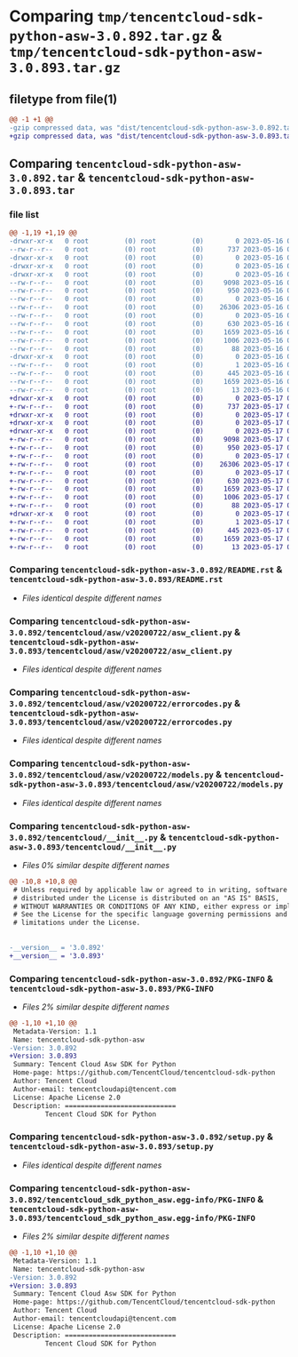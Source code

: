 # Comparing `tmp/tencentcloud-sdk-python-asw-3.0.892.tar.gz` & `tmp/tencentcloud-sdk-python-asw-3.0.893.tar.gz`

## filetype from file(1)

```diff
@@ -1 +1 @@
-gzip compressed data, was "dist/tencentcloud-sdk-python-asw-3.0.892.tar", last modified: Tue May 16 00:28:06 2023, max compression
+gzip compressed data, was "dist/tencentcloud-sdk-python-asw-3.0.893.tar", last modified: Wed May 17 03:22:47 2023, max compression
```

## Comparing `tencentcloud-sdk-python-asw-3.0.892.tar` & `tencentcloud-sdk-python-asw-3.0.893.tar`

### file list

```diff
@@ -1,19 +1,19 @@
-drwxr-xr-x   0 root         (0) root         (0)        0 2023-05-16 00:28:06.000000 tencentcloud-sdk-python-asw-3.0.892/
--rw-r--r--   0 root         (0) root         (0)      737 2023-05-16 00:28:06.000000 tencentcloud-sdk-python-asw-3.0.892/README.rst
-drwxr-xr-x   0 root         (0) root         (0)        0 2023-05-16 00:28:06.000000 tencentcloud-sdk-python-asw-3.0.892/tencentcloud/
-drwxr-xr-x   0 root         (0) root         (0)        0 2023-05-16 00:28:06.000000 tencentcloud-sdk-python-asw-3.0.892/tencentcloud/asw/
-drwxr-xr-x   0 root         (0) root         (0)        0 2023-05-16 00:28:06.000000 tencentcloud-sdk-python-asw-3.0.892/tencentcloud/asw/v20200722/
--rw-r--r--   0 root         (0) root         (0)     9098 2023-05-16 00:28:06.000000 tencentcloud-sdk-python-asw-3.0.892/tencentcloud/asw/v20200722/asw_client.py
--rw-r--r--   0 root         (0) root         (0)      950 2023-05-16 00:28:06.000000 tencentcloud-sdk-python-asw-3.0.892/tencentcloud/asw/v20200722/errorcodes.py
--rw-r--r--   0 root         (0) root         (0)        0 2023-05-16 00:28:06.000000 tencentcloud-sdk-python-asw-3.0.892/tencentcloud/asw/v20200722/__init__.py
--rw-r--r--   0 root         (0) root         (0)    26306 2023-05-16 00:28:06.000000 tencentcloud-sdk-python-asw-3.0.892/tencentcloud/asw/v20200722/models.py
--rw-r--r--   0 root         (0) root         (0)        0 2023-05-16 00:28:06.000000 tencentcloud-sdk-python-asw-3.0.892/tencentcloud/asw/__init__.py
--rw-r--r--   0 root         (0) root         (0)      630 2023-05-16 00:28:06.000000 tencentcloud-sdk-python-asw-3.0.892/tencentcloud/__init__.py
--rw-r--r--   0 root         (0) root         (0)     1659 2023-05-16 00:28:06.000000 tencentcloud-sdk-python-asw-3.0.892/PKG-INFO
--rw-r--r--   0 root         (0) root         (0)     1006 2023-05-16 00:28:06.000000 tencentcloud-sdk-python-asw-3.0.892/setup.py
--rw-r--r--   0 root         (0) root         (0)       88 2023-05-16 00:28:06.000000 tencentcloud-sdk-python-asw-3.0.892/setup.cfg
-drwxr-xr-x   0 root         (0) root         (0)        0 2023-05-16 00:28:06.000000 tencentcloud-sdk-python-asw-3.0.892/tencentcloud_sdk_python_asw.egg-info/
--rw-r--r--   0 root         (0) root         (0)        1 2023-05-16 00:28:06.000000 tencentcloud-sdk-python-asw-3.0.892/tencentcloud_sdk_python_asw.egg-info/dependency_links.txt
--rw-r--r--   0 root         (0) root         (0)      445 2023-05-16 00:28:06.000000 tencentcloud-sdk-python-asw-3.0.892/tencentcloud_sdk_python_asw.egg-info/SOURCES.txt
--rw-r--r--   0 root         (0) root         (0)     1659 2023-05-16 00:28:06.000000 tencentcloud-sdk-python-asw-3.0.892/tencentcloud_sdk_python_asw.egg-info/PKG-INFO
--rw-r--r--   0 root         (0) root         (0)       13 2023-05-16 00:28:06.000000 tencentcloud-sdk-python-asw-3.0.892/tencentcloud_sdk_python_asw.egg-info/top_level.txt
+drwxr-xr-x   0 root         (0) root         (0)        0 2023-05-17 03:22:47.000000 tencentcloud-sdk-python-asw-3.0.893/
+-rw-r--r--   0 root         (0) root         (0)      737 2023-05-17 03:22:47.000000 tencentcloud-sdk-python-asw-3.0.893/README.rst
+drwxr-xr-x   0 root         (0) root         (0)        0 2023-05-17 03:22:47.000000 tencentcloud-sdk-python-asw-3.0.893/tencentcloud/
+drwxr-xr-x   0 root         (0) root         (0)        0 2023-05-17 03:22:47.000000 tencentcloud-sdk-python-asw-3.0.893/tencentcloud/asw/
+drwxr-xr-x   0 root         (0) root         (0)        0 2023-05-17 03:22:47.000000 tencentcloud-sdk-python-asw-3.0.893/tencentcloud/asw/v20200722/
+-rw-r--r--   0 root         (0) root         (0)     9098 2023-05-17 03:22:47.000000 tencentcloud-sdk-python-asw-3.0.893/tencentcloud/asw/v20200722/asw_client.py
+-rw-r--r--   0 root         (0) root         (0)      950 2023-05-17 03:22:47.000000 tencentcloud-sdk-python-asw-3.0.893/tencentcloud/asw/v20200722/errorcodes.py
+-rw-r--r--   0 root         (0) root         (0)        0 2023-05-17 03:22:47.000000 tencentcloud-sdk-python-asw-3.0.893/tencentcloud/asw/v20200722/__init__.py
+-rw-r--r--   0 root         (0) root         (0)    26306 2023-05-17 03:22:47.000000 tencentcloud-sdk-python-asw-3.0.893/tencentcloud/asw/v20200722/models.py
+-rw-r--r--   0 root         (0) root         (0)        0 2023-05-17 03:22:47.000000 tencentcloud-sdk-python-asw-3.0.893/tencentcloud/asw/__init__.py
+-rw-r--r--   0 root         (0) root         (0)      630 2023-05-17 03:22:47.000000 tencentcloud-sdk-python-asw-3.0.893/tencentcloud/__init__.py
+-rw-r--r--   0 root         (0) root         (0)     1659 2023-05-17 03:22:47.000000 tencentcloud-sdk-python-asw-3.0.893/PKG-INFO
+-rw-r--r--   0 root         (0) root         (0)     1006 2023-05-17 03:22:47.000000 tencentcloud-sdk-python-asw-3.0.893/setup.py
+-rw-r--r--   0 root         (0) root         (0)       88 2023-05-17 03:22:47.000000 tencentcloud-sdk-python-asw-3.0.893/setup.cfg
+drwxr-xr-x   0 root         (0) root         (0)        0 2023-05-17 03:22:47.000000 tencentcloud-sdk-python-asw-3.0.893/tencentcloud_sdk_python_asw.egg-info/
+-rw-r--r--   0 root         (0) root         (0)        1 2023-05-17 03:22:47.000000 tencentcloud-sdk-python-asw-3.0.893/tencentcloud_sdk_python_asw.egg-info/dependency_links.txt
+-rw-r--r--   0 root         (0) root         (0)      445 2023-05-17 03:22:47.000000 tencentcloud-sdk-python-asw-3.0.893/tencentcloud_sdk_python_asw.egg-info/SOURCES.txt
+-rw-r--r--   0 root         (0) root         (0)     1659 2023-05-17 03:22:47.000000 tencentcloud-sdk-python-asw-3.0.893/tencentcloud_sdk_python_asw.egg-info/PKG-INFO
+-rw-r--r--   0 root         (0) root         (0)       13 2023-05-17 03:22:47.000000 tencentcloud-sdk-python-asw-3.0.893/tencentcloud_sdk_python_asw.egg-info/top_level.txt
```

### Comparing `tencentcloud-sdk-python-asw-3.0.892/README.rst` & `tencentcloud-sdk-python-asw-3.0.893/README.rst`

 * *Files identical despite different names*

### Comparing `tencentcloud-sdk-python-asw-3.0.892/tencentcloud/asw/v20200722/asw_client.py` & `tencentcloud-sdk-python-asw-3.0.893/tencentcloud/asw/v20200722/asw_client.py`

 * *Files identical despite different names*

### Comparing `tencentcloud-sdk-python-asw-3.0.892/tencentcloud/asw/v20200722/errorcodes.py` & `tencentcloud-sdk-python-asw-3.0.893/tencentcloud/asw/v20200722/errorcodes.py`

 * *Files identical despite different names*

### Comparing `tencentcloud-sdk-python-asw-3.0.892/tencentcloud/asw/v20200722/models.py` & `tencentcloud-sdk-python-asw-3.0.893/tencentcloud/asw/v20200722/models.py`

 * *Files identical despite different names*

### Comparing `tencentcloud-sdk-python-asw-3.0.892/tencentcloud/__init__.py` & `tencentcloud-sdk-python-asw-3.0.893/tencentcloud/__init__.py`

 * *Files 0% similar despite different names*

```diff
@@ -10,8 +10,8 @@
 # Unless required by applicable law or agreed to in writing, software
 # distributed under the License is distributed on an "AS IS" BASIS,
 # WITHOUT WARRANTIES OR CONDITIONS OF ANY KIND, either express or implied.
 # See the License for the specific language governing permissions and
 # limitations under the License.
 
 
-__version__ = '3.0.892'
+__version__ = '3.0.893'
```

### Comparing `tencentcloud-sdk-python-asw-3.0.892/PKG-INFO` & `tencentcloud-sdk-python-asw-3.0.893/PKG-INFO`

 * *Files 2% similar despite different names*

```diff
@@ -1,10 +1,10 @@
 Metadata-Version: 1.1
 Name: tencentcloud-sdk-python-asw
-Version: 3.0.892
+Version: 3.0.893
 Summary: Tencent Cloud Asw SDK for Python
 Home-page: https://github.com/TencentCloud/tencentcloud-sdk-python
 Author: Tencent Cloud
 Author-email: tencentcloudapi@tencent.com
 License: Apache License 2.0
 Description: ============================
         Tencent Cloud SDK for Python
```

### Comparing `tencentcloud-sdk-python-asw-3.0.892/setup.py` & `tencentcloud-sdk-python-asw-3.0.893/setup.py`

 * *Files identical despite different names*

### Comparing `tencentcloud-sdk-python-asw-3.0.892/tencentcloud_sdk_python_asw.egg-info/PKG-INFO` & `tencentcloud-sdk-python-asw-3.0.893/tencentcloud_sdk_python_asw.egg-info/PKG-INFO`

 * *Files 2% similar despite different names*

```diff
@@ -1,10 +1,10 @@
 Metadata-Version: 1.1
 Name: tencentcloud-sdk-python-asw
-Version: 3.0.892
+Version: 3.0.893
 Summary: Tencent Cloud Asw SDK for Python
 Home-page: https://github.com/TencentCloud/tencentcloud-sdk-python
 Author: Tencent Cloud
 Author-email: tencentcloudapi@tencent.com
 License: Apache License 2.0
 Description: ============================
         Tencent Cloud SDK for Python
```

